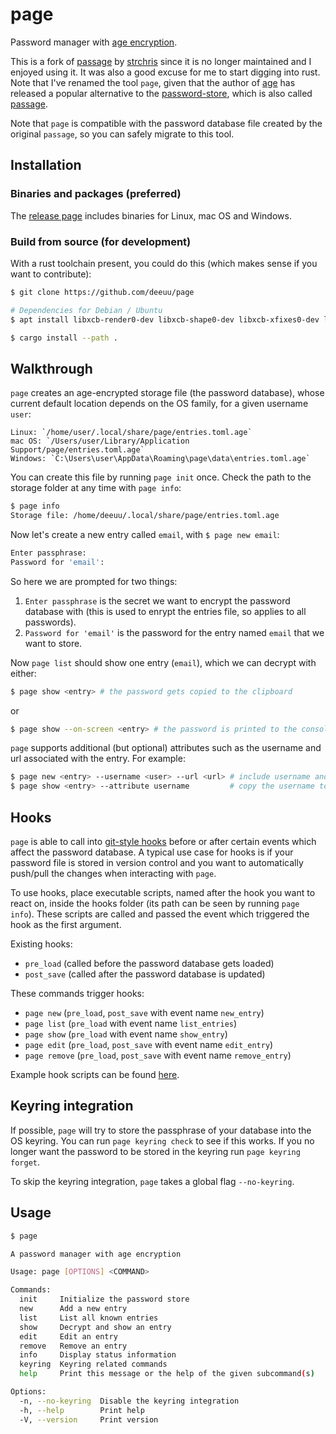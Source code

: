 # page

Password manager with [age encryption](https://age-encryption.org/).

This is a fork of [passage](https://github.com/stchris/passage) by [strchris](https://github.com/stchris) since it is no longer maintained and I enjoyed using it. It was also a good excuse for me to start digging into rust. Note that I've renamed the tool `page`, given that the author of [age](https://age-encryption.org/) has released a popular alternative to the [password-store](https://www.passwordstore.org/), which is also called [passage](https://github.com/FiloSottile/passage).

Note that `page` is compatible with the password database file created by the original `passage`, so you can safely migrate to this tool.

## Installation

### Binaries and packages (preferred)

The [release page](https://github.com/deeuu/page/releases) includes binaries for Linux, mac OS and Windows.

### Build from source (for development)

With a rust toolchain present, you could do this (which makes sense if you want to contribute):

```bash
$ git clone https://github.com/deeuu/page

# Dependencies for Debian / Ubuntu
$ apt install libxcb-render0-dev libxcb-shape0-dev libxcb-xfixes0-dev libdbus-1-dev

$ cargo install --path .
```

## Walkthrough

`page` creates an age-encrypted storage file (the password database), whose current default location depends on the OS family, for a given username `user`:

    Linux: `/home/user/.local/share/page/entries.toml.age`
    mac OS: `/Users/user/Library/Application Support/page/entries.toml.age`
    Windows: `C:\Users\user\AppData\Roaming\page\data\entries.toml.age`

You can create this file by running `page init` once. Check the path to the storage folder at any time with `page info`:

```bash
$ page info
Storage file: /home/deeuu/.local/share/page/entries.toml.age
```

Now let's create a new entry called `email`, with `$ page new email`:

```bash
Enter passphrase:
Password for 'email':
```

So here we are prompted for two things:

1. `Enter passphrase` is the secret we want to encrypt the password database with (this is used to enrypt the entries file, so applies to all passwords).
2. `Password for 'email'` is the password for the entry named `email` that we want to store.

Now `page list` should show one entry (`email`), which we can decrypt with either:

```bash
$ page show <entry> # the password gets copied to the clipboard
```

or

```bash
$ page show --on-screen <entry> # the password is printed to the console
```

`page` supports additional (but optional) attributes such as the username and url associated with the entry. For example:

```bash
$ page new <entry> --username <user> --url <url> # include username and url
$ page show <entry> --attribute username         # copy the username to the clipboard
```

## Hooks

`page` is able to call into [git-style hooks](https://git-scm.com/book/uz/v2/Customizing-Git-Git-Hooks) before or after certain events which affect the password database. A typical use case for hooks is if your password file is stored in version control and you want to automatically push/pull the changes when interacting with `page`.

To use hooks, place executable scripts, named after the hook you want to react on, inside the hooks folder (its path can be seen by running `page info`). These scripts are called and passed the event which triggered the hook as the first argument.

Existing hooks:

* `pre_load` (called before the password database gets loaded)
* `post_save` (called after the password database is updated)

These commands trigger hooks:

* `page new` (`pre_load`, `post_save` with event name `new_entry`)
* `page list` (`pre_load` with event name `list_entries`)
* `page show` (`pre_load` with event name `show_entry`)
* `page edit` (`pre_load`, `post_save` with event name `edit_entry`)
* `page remove` (`pre_load`, `post_save` with event name `remove_entry`)

Example hook scripts can be found [here](https://github.com/deeuu/page/tree/main/example_hooks).

## Keyring integration

If possible, `page` will try to store the passphrase of your database into the OS keyring. You can run `page keyring check` to see if this works. If you no longer want the password to be stored in the keyring run `page keyring forget`.

To skip the keyring integration, `page` takes a global flag `--no-keyring`.

## Usage

```bash
$ page

A password manager with age encryption

Usage: page [OPTIONS] <COMMAND>

Commands:
  init     Initialize the password store
  new      Add a new entry
  list     List all known entries
  show     Decrypt and show an entry
  edit     Edit an entry
  remove   Remove an entry
  info     Display status information
  keyring  Keyring related commands
  help     Print this message or the help of the given subcommand(s)

Options:
  -n, --no-keyring  Disable the keyring integration
  -h, --help        Print help
  -V, --version     Print version
```
